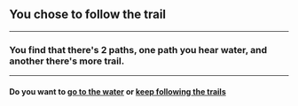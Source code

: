 ## You chose to follow the trail
---
### You find that there's 2 paths, one path you hear water, and another there's more trail.
---
#### Do you want to [go to the water](choice3.md) or [keep following the trails](choice4.md)